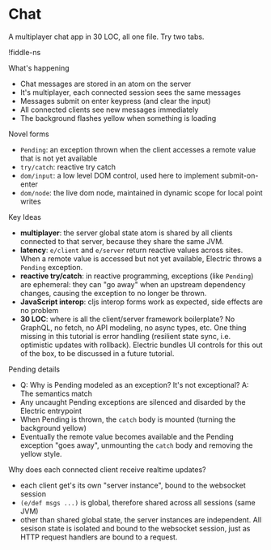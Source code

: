 # Chat

A multiplayer chat app in 30 LOC, all one file. Try two tabs.

!fiddle-ns[](electric-tutorial.demo-chat/Chat)

What's happening

* Chat messages are stored in an atom on the server
* It's multiplayer, each connected session sees the same messages
* Messages submit on enter keypress (and clear the input)
* All connected clients see new messages immediately
* The background flashes yellow when something is loading

Novel forms

* `Pending`: an exception thrown when the client accesses a remote value that is not yet available
* `try/catch`: reactive try catch
* `dom/input`: a low level DOM control, used here to implement submit-on-enter
* `dom/node`: the live dom node, maintained in dynamic scope for local point writes

Key Ideas

* **multiplayer**: the server global state atom is shared by all clients connected to that server, because they share the same JVM.
* **latency**: `e/client` and `e/server` return reactive values across sites. When a remote value is accessed but not yet available, Electric throws a `Pending` exception.
* **reactive try/catch**: in reactive programming, exceptions (like `Pending`) are ephemeral: they can "go away" when an upstream dependency changes, causing the exception to no longer be thrown.
* **JavaScript interop**: cljs interop forms work as expected, side effects are no problem
* **30 LOC**: where is all the client/server framework boilerplate? No GraphQL, no fetch, no API modeling, no async types, etc. One thing missing in this tutorial is error handling (resilient state sync, i.e. optimistic updates with rollback). Electric bundles UI controls for this out of the box, to be discussed in a future tutorial.

Pending details

* Q: Why is Pending modeled as an exception? It's not exceptional? A: The semantics match
* Any uncaught Pending exceptions are silenced and disarded by the Electric entrypoint
* When Pending is thrown, the `catch` body is mounted (turning the background yellow)
* Eventually the remote value becomes available and the Pending exception "goes away", unmounting the `catch` body and removing the yellow style.

Why does each connected client receive realtime updates?

* each client get's its own "server instance", bound to the websocket session
* `(e/def msgs ...)` is global, therefore shared across all sessions (same JVM)
* other than shared global state, the server instances are independent. All sesison state is isolated and bound to the websocket session, just as HTTP request handlers are bound to a request.
